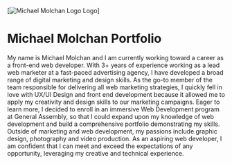 [![Michael Molchan Logo Logo](https://i.imgur.com/7iaB7CG.png)]

# Michael Molchan Portfolio

My name is Michael Molchan and I am currently working toward a career as a front-end web developer. With 3+ years of experience working as a lead web marketer at a fast-paced advertising agency, I have developed a broad range of digital marketing and design skills. As the go-to member of the team responsible for delivering all web marketing strategies, I quickly fell in love with UX/UI Design and front end development because it allowed me to apply my creativity and design skills to our marketing campaigns. Eager to learn more, I decided to enroll in an immersive Web Development program at General Assembly, so that I could expand upon my knowledge of web development and build a comprehensive portfolio demonstrating my skills. Outside of marketing and web development, my passions include graphic design, photography and video production. As an aspiring web developer, I am confident that I can meet and exceed the expectations of any opportunity, leveraging my creative and technical experience.
